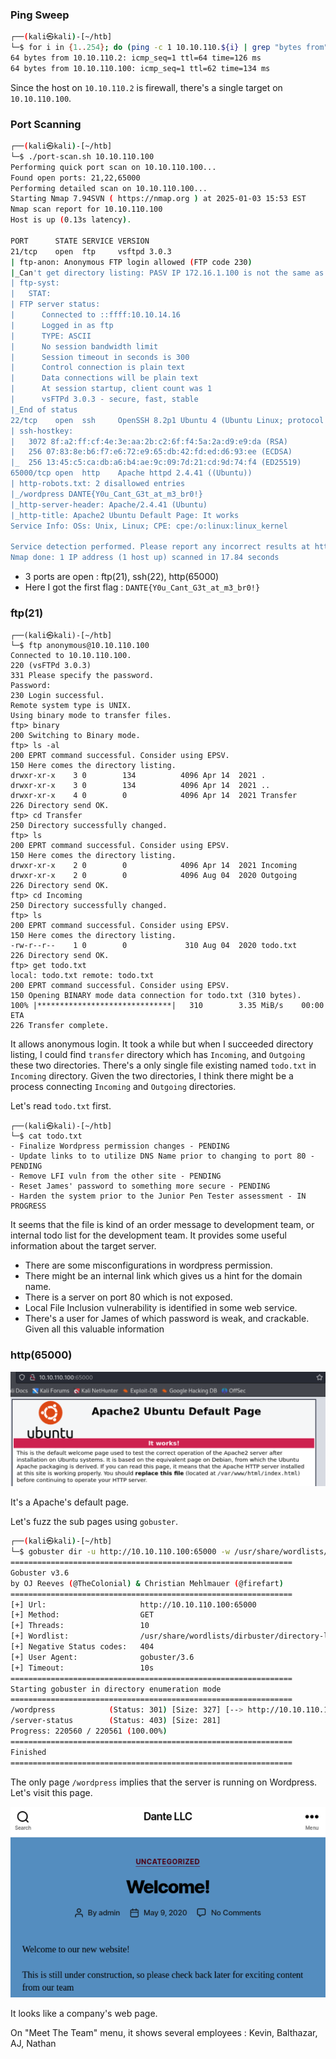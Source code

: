 
### Ping Sweep

```bash
┌──(kali㉿kali)-[~/htb]
└─$ for i in {1..254}; do (ping -c 1 10.10.110.${i} | grep "bytes from" | grep -v "Unreachable" &); done;
64 bytes from 10.10.110.2: icmp_seq=1 ttl=64 time=126 ms
64 bytes from 10.10.110.100: icmp_seq=1 ttl=62 time=134 ms
```

Since the host on `10.10.110.2` is firewall, there's a single target on `10.10.110.100`.

### Port Scanning

```bash
┌──(kali㉿kali)-[~/htb]
└─$ ./port-scan.sh 10.10.110.100
Performing quick port scan on 10.10.110.100...
Found open ports: 21,22,65000
Performing detailed scan on 10.10.110.100...
Starting Nmap 7.94SVN ( https://nmap.org ) at 2025-01-03 15:53 EST
Nmap scan report for 10.10.110.100
Host is up (0.13s latency).

PORT      STATE SERVICE VERSION
21/tcp    open  ftp     vsftpd 3.0.3
| ftp-anon: Anonymous FTP login allowed (FTP code 230)
|_Can't get directory listing: PASV IP 172.16.1.100 is not the same as 10.10.110.100
| ftp-syst: 
|   STAT: 
| FTP server status:
|      Connected to ::ffff:10.10.14.16
|      Logged in as ftp
|      TYPE: ASCII
|      No session bandwidth limit
|      Session timeout in seconds is 300
|      Control connection is plain text
|      Data connections will be plain text
|      At session startup, client count was 1
|      vsFTPd 3.0.3 - secure, fast, stable
|_End of status
22/tcp    open  ssh     OpenSSH 8.2p1 Ubuntu 4 (Ubuntu Linux; protocol 2.0)
| ssh-hostkey: 
|   3072 8f:a2:ff:cf:4e:3e:aa:2b:c2:6f:f4:5a:2a:d9:e9:da (RSA)
|   256 07:83:8e:b6:f7:e6:72:e9:65:db:42:fd:ed:d6:93:ee (ECDSA)
|_  256 13:45:c5:ca:db:a6:b4:ae:9c:09:7d:21:cd:9d:74:f4 (ED25519)
65000/tcp open  http    Apache httpd 2.4.41 ((Ubuntu))
| http-robots.txt: 2 disallowed entries 
|_/wordpress DANTE{Y0u_Cant_G3t_at_m3_br0!}
|_http-server-header: Apache/2.4.41 (Ubuntu)
|_http-title: Apache2 Ubuntu Default Page: It works
Service Info: OSs: Unix, Linux; CPE: cpe:/o:linux:linux_kernel

Service detection performed. Please report any incorrect results at https://nmap.org/submit/ .
Nmap done: 1 IP address (1 host up) scanned in 17.84 seconds
```

- 3 ports are open : ftp(21), ssh(22), http(65000)
- Here I got the first flag : `DANTE{Y0u_Cant_G3t_at_m3_br0!}`

### ftp(21)

```vbnet
┌──(kali㉿kali)-[~/htb]
└─$ ftp anonymous@10.10.110.100
Connected to 10.10.110.100.
220 (vsFTPd 3.0.3)
331 Please specify the password.
Password: 
230 Login successful.
Remote system type is UNIX.
Using binary mode to transfer files.
ftp> binary
200 Switching to Binary mode.
ftp> ls -al
200 EPRT command successful. Consider using EPSV.
150 Here comes the directory listing.
drwxr-xr-x    3 0        134          4096 Apr 14  2021 .
drwxr-xr-x    3 0        134          4096 Apr 14  2021 ..
drwxr-xr-x    4 0        0            4096 Apr 14  2021 Transfer
226 Directory send OK.
ftp> cd Transfer
250 Directory successfully changed.
ftp> ls
200 EPRT command successful. Consider using EPSV.
150 Here comes the directory listing.
drwxr-xr-x    2 0        0            4096 Apr 14  2021 Incoming
drwxr-xr-x    2 0        0            4096 Aug 04  2020 Outgoing
226 Directory send OK.
ftp> cd Incoming
250 Directory successfully changed.
ftp> ls
200 EPRT command successful. Consider using EPSV.
150 Here comes the directory listing.
-rw-r--r--    1 0        0             310 Aug 04  2020 todo.txt
226 Directory send OK.
ftp> get todo.txt
local: todo.txt remote: todo.txt
200 EPRT command successful. Consider using EPSV.
150 Opening BINARY mode data connection for todo.txt (310 bytes).
100% |******************************|   310        3.35 MiB/s    00:00 ETA
226 Transfer complete.
```

It allows anonymous login. It took a while but when I succeeded directory listing, I could find `transfer` directory which has `Incoming`, and `Outgoing` these two directories.
There's a only single file existing named `todo.txt` in `Incoming` directory.
Given the two directories, I think there might be a process connecting `Incoming` and `Outgoing` directories.

Let's read `todo.txt` first.

```vbnet
┌──(kali㉿kali)-[~/htb]
└─$ cat todo.txt
- Finalize Wordpress permission changes - PENDING
- Update links to to utilize DNS Name prior to changing to port 80 - PENDING
- Remove LFI vuln from the other site - PENDING
- Reset James' password to something more secure - PENDING
- Harden the system prior to the Junior Pen Tester assessment - IN PROGRESS
```

It seems that the file is kind of an order message to development team, or internal todo list for the development team. It provides some useful information about the target server.
- There are some misconfigurations in wordpress permission.
- There might be an internal link which gives us a hint for the domain name.
- There is a server on port 80 which is not exposed.
- Local File Inclusion vulnerability is identified in some web service.
- There's a user for James of which password is weak, and crackable.
Given all this valuable information

### http(65000)

![](../attachments/dante_1.png)

It's a Apache's default page.

Let's fuzz the sub pages using `gobuster`.

```bash
┌──(kali㉿kali)-[~/htb]
└─$ gobuster dir -u http://10.10.110.100:65000 -w /usr/share/wordlists/dirbuster/directory-list-2.3-medium.txt 
===============================================================
Gobuster v3.6
by OJ Reeves (@TheColonial) & Christian Mehlmauer (@firefart)
===============================================================
[+] Url:                     http://10.10.110.100:65000
[+] Method:                  GET
[+] Threads:                 10
[+] Wordlist:                /usr/share/wordlists/dirbuster/directory-list-2.3-medium.txt
[+] Negative Status codes:   404
[+] User Agent:              gobuster/3.6
[+] Timeout:                 10s
===============================================================
Starting gobuster in directory enumeration mode
===============================================================
/wordpress            (Status: 301) [Size: 327] [--> http://10.10.110.100:65000/wordpress/]                                                           
/server-status        (Status: 403) [Size: 281]
Progress: 220560 / 220561 (100.00%)
===============================================================
Finished
===============================================================
```

The only page `/wordpress` implies that the server is running on Wordpress.
Let's visit this page.

![](../attachments/dante_2.png)

It looks like a company's web page.

On "Meet The Team" menu, it shows several employees : Kevin, Balthazar, AJ, Nathan